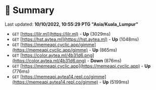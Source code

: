 # 📖 Summary
Last updated: **10/10/2022, 10:55:29 PTG "Asia/Kuala_Lumpur"**

- `GET` [https://lilr.ml](https://lilr.ml) - **Up** (3029ms)
- `GET` [https://hst.aytea.ml](https://hst.aytea.ml) - **Up** (1048ms)
- `GET` [https://memeapi.cyclic.app/gimme](https://memeapi.cyclic.app/gimme) - **Up** (865ms)
- `GET` [https://color.aytea.ml/4b31d6.png](https://color.aytea.ml/4b31d6.png) - **Down** (876ms)
- `GET` [https://memeapi.cyclic.app](https://memeapi.cyclic.app) - **Up** (776ms)
- `GET` [https://memeapi.aytea14.repl.co/gimme](https://memeapi.aytea14.repl.co/gimme) - **Up** (5199ms)
